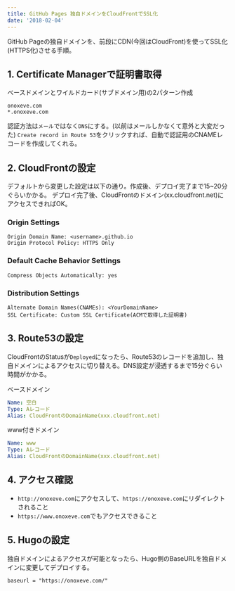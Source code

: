 ```yaml
---
title: GitHub Pages 独自ドメインをCloudFrontでSSL化
date: '2018-02-04'
---
```


GitHub Pageの独自ドメインを、前段にCDN(今回はCloudFront)を使ってSSL化(HTTPS化)させる手順。
<!-- end -->

## 1. Certificate Managerで証明書取得
ベースドメインとワイルドカード(サブドメイン用)の2パターン作成
```
onoxeve.com
*.onoxeve.com
```

認証方法は`メール`ではなく`DNS`にする。(以前はメールしかなくて意外と大変だった)
`Create record in Route 53`をクリックすれば、自動で認証用のCNAMEレコードを作成してくれる。

## 2. CloudFrontの設定
デフォルトから変更した設定は以下の通り。作成後、デプロイ完了まで15~20分ぐらいかかる。
デプロイ完了後、CloudFrontのドメイン(xx.cloudfront.net)にアクセスできればOK。

### Origin Settings
```
Origin Domain Name: <username>.github.io
Origin Protocol Policy: HTTPS Only
```

### Default Cache Behavior Settings
```
Compress Objects Automatically: yes
```

### Distribution Settings
```
Alternate Domain Names(CNAMEs): <YourDomainName>
SSL Certificate: Custom SSL Certificate(ACMで取得した証明書)
```

## 3. Route53の設定
CloudFrontのStatusが`Deployed`になったら、Route53のレコードを追加し、独自ドメインによるアクセスに切り替える。DNS設定が浸透するまで15分ぐらい時間がかかる。

ベースドメイン
```yaml
Name: 空白
Type: Aレコード
Alias: CloudFrontのDomainName(xxx.cloudfront.net)
```

www付きドメイン
```yaml
Name: www
Type: Aレコード
Alias: CloudFrontのDomainName(xxx.cloudfront.net)
```

## 4. アクセス確認
- `http://onoxeve.com`にアクセスして、`https://onoxeve.com`にリダイレクトされること
- `https://www.onoxeve.com`でもアクセスできること

## 5. Hugoの設定
独自ドメインによるアクセスが可能となったら、Hugo側のBaseURLを独自ドメインに変更してデプロイする。

```
baseurl = "https://onoxeve.com/"
```
